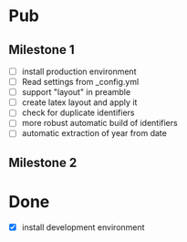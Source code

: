 # Pub

## Milestone 1

- [ ] install production environment
- [ ] Read settings from _config.yml
- [ ] support "layout" in preamble
- [ ] create latex layout and apply it
- [ ] check for duplicate identifiers
- [ ] more robust automatic build of identifiers
- [ ] automatic extraction of year from date

## Milestone 2

# Done

- [x] install development environment

